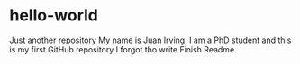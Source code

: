 # hello-world
Just another repository
My name is Juan Irving, I am a PhD student and this is my first GitHub repository
I forgot tho write Finish Readme
